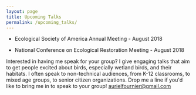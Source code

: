 ```yaml
---
layout: page
title: Upcoming Talks
permalink: /upcoming_talks/
---
```


- Ecological Society of America Annual Meeting - August 2018

- National Conference on Ecological Restoration Meeting - August 2018 

Interested in having me speak for your group? I give engaging talks that aim to get people excited about birds, especially wetland birds, and their habitats. I often speak to non-technical audiences, from K-12 classrooms, to mixed age groups, to senior citizen organizations. Drop me a line if you'd like to bring me in to speak to your group! aurielfournier@gmail.com
